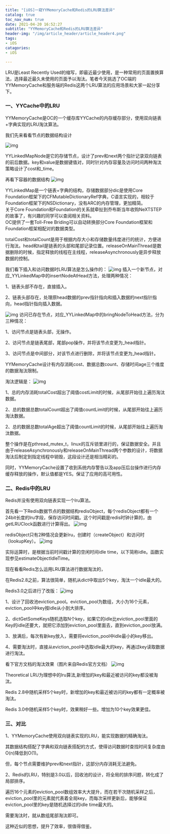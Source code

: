 ```yaml
---
title: "[iOS]一窥YYMemoryCache和Redis的LRU算法差异"
catalog: true
toc_nav_num: true
date: 2021-04-20 16:52:27
subtitle: "YYMemoryCache和Redis的LRU算法差异"
header-img: "/img/article_header/article_header4.png"
tags:
- iOS
catagories:
- iOS

---
```


LRU是Least Recently Used的缩写，即最近最少使用，是一种常用的页面置换算法，选择最近最久未使用的页面予以淘汰。笔者今天挑选了OC端的YYMemoryCache和服务端的Redis这两个LRU算法的应用场景和大家一起分享下。

### 一、YYCache中的LRU

YYMemoryCache是OC的一个缓存库YYCache的内存缓存部分，使用双向链表+字典实现的LRU淘汰算法。

我们先来看看节点的数据结构设计

![img](/img/lru/A1.jpeg)

YYLinkedMapNode是它的存储节点，设计了prev和next两个指针记录双向链表的前后数据。key和value是数据键值对，同时针对内存容量及访问时间两种淘汰策略设计了cost和_time。

再看下容器的数据结构
![img](/img/lru//A2.png)

YYLinkedMap是一个链表+字典的结构，存储数据部分dic是使用Core Foundation框架下的CFMutableDictionaryRef字典，C语言实现的，相较于Foundation框架下的NSDictionary，没有ARC的内存管理，更加精简。     
关于Core Foundation和Foundation的关系就牵扯到乔布斯当年收购NeXTSTEP的故事了，有兴趣的同学可以查阅相关资料。    
OC提供了一套Toll-Free Briding可以自动转换部分Core Foundation框架和Foundation框架相配对的数据类型。    

totalCost和totalCount是用于根据内存大小和存储数量纬度进行的统计，方便进行淘汰。head和tail是链表的头部和尾部记录位置。releaseOnMainThread是数据删除的时候，指定释放的线程在主线程，releaseAsynchronously是异步释放数据的控制。

我们看下插入和访问数据时LRU算法是怎么操作的：
![img](/img/lru/A0.png)
插入一个新节点，对应_YYLinkedMap中的insertNodeAtHead方法，处理两种情况：

1、链表头部不存在，直接插入。

2、链表头部存在，处理原head数据的prev指针指向和插入数据的next指针指向，head指针指向插入数据。

![img](/img/lru/A7.png)
访问已存在节点，对应_YYLinkedMap中的bringNodeToHead方法，分为三种情况：

1、访问节点是链表头部，无操作。

2、访问节点是链表尾部，尾部pop操作，并将该节点变更为_head指针。

3、访问节点是中间部分，对该节点进行删除，并将该节点变更为_head指针。

YYMemoryCache设计有内存消耗cost、数据总数count、存储时间age三个维度的数据淘汰限制。

淘汰逻辑是：
![img](/img/lru/A6.png)

1、总的内存消耗totalCost超出了阈值costLimit的时候，从尾部开始往上遍历淘汰数据。

2、总的数据总数totalCount超出了阈值countLimit的时候，从尾部开始往上遍历淘汰数据。

2、总的数据总数totalAge超出了阈值countLimit的时候，从尾部开始往上遍历淘汰数据。

整个操作是在pthread_mutex_t，linux的互斥锁里进行的，保证数据安全。并且由于releaseAsynchronously和releaseOnMainThread两个参数的设计，将数据淘汰后制定到指定线程中销毁，这段设计还是相当精彩的。

同时，YYMemoryCache设置了收到系统内存警告以及app压后台操作进行内存缓存释放的操作，默认值都是YES。保证了应用的高可用性。

### 二、Redis中的LRU

Redis并没有使用双向链表实现一个lru算法。

首先看一下Redis数据节点的数据结构redisObject，每个redisObject都有一个24bit长度的lru字段，保存访问时间戳。这个时间戳是redis时钟计算的，由getLRUClock函数进行计算得出。
![img](/img/lru/A8.png)

redisObject只有2种情况会更新lru，创建时（createObject）和访问时（lookupKey）。
![img](/img/lru/A9.png)

实际运算时，是根据当前时间戳计算的空闲时间idle time，以下简称idle。函数实现参见estimateObjectIdleTime。

现在看看Redis怎么运用LRU算法进行数据淘汰的，

在Redis2.8之前，算法很简单，随机从dict中取出5个key，淘汰一个idle最大的。

Redis3.0之后进行了改版：
![img](/img/lru/A13.png)

1、设计了回收池eviction_pool。eviction_pool为数组，大小为16个元素，eviction_pool中key按idle从小到大排序。

2、dictGetSomeKeys随机选取N个key，如果它的idle比eviction_pool里面的Key的idle还要大，就把它添加到eviction_pool里面去，直到eviction_pool放满。

3、放满后，每次有新key放入，需要将eviction_pool中idle最小的key移出。

4、需要淘汰时，直接从eviction_pool中选取idle最大的key，再通过key读取数据进行淘汰。

看下官方文档的淘汰效果（图片来自Redis官方文档）
![img](/img/lru/A15.png)

Theoretical LRU为理想中的lru算法,新增加的key和最近被访问的key都没被淘汰。

Redis 2.8中随机采样5个key时，新增加的key和最近被访问的key都有一定概率被淘汰。

Redis 3.0中随机采样5个key时，效果稍好一些。增加为10个key效果更佳。

### 三、对比

1、YYMemoryCache使用双向链表实现的LRU，能实现数据的精确淘汰。

其数据结构搭配了字典和双向链表搭配的方式，使得访问数据时查找时间复杂度由O(n)降低到O(1)。

但，每个节点需要维护prev和next指针，这部分内存消耗无法避免。

2、Redis的LRU，特别是3.0以后，回收池的设计，将全局的排序问题，转化成了局部排序。

遍历16个元素的eviction_pool数组效率大大提升，而在若干次随机采样之后，eviction_pool里的元素就代表着全局key，而每次采样更新后，能够保证eviction_pool里的key是随机选择过的idle time最大的。

需要淘汰时，就从数组尾部淘汰即可。

这种近似的思想，提升了效率，很值得借鉴。